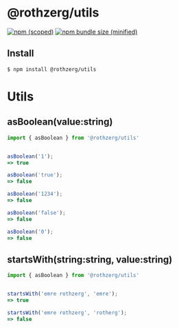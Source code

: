 # @rothzerg/utils

[![npm (scoped)](https://img.shields.io/npm/v/@rothzerg/utils.svg)](https://www.npmjs.com/package/@rothzerg/utils)
[![npm bundle size (minified)](https://img.shields.io/bundlephobia/min/@rothzerg/utils.svg)](https://www.npmjs.com/package/@rothzerg/utils)

## Install

```
$ npm install @rothzerg/utils
```

# Utils

## asBoolean(value:string)

```typescript
import { asBoolean } from '@rothzerg/utils'
```

```typescript

asBoolean('1');
=> true

asBoolean('true');
=> false

asBoolean('1234');
=> false

asBoolean('false');
=> false

asBoolean('0');
=> false
```

## startsWith(string:string, value:string)

```typescript
import { asBoolean } from '@rothzerg/utils'
```

```typescript

startsWith('emre rothzerg', 'emre');
=> true

startsWith('emre rothzerg', 'rotherg');
=> false

```
